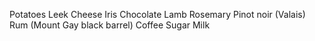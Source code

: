 Potatoes 
Leek 
Cheese 
Iris 
Chocolate
Lamb
Rosemary
Pinot noir (Valais)
Rum (Mount Gay black barrel)
Coffee
Sugar
Milk
